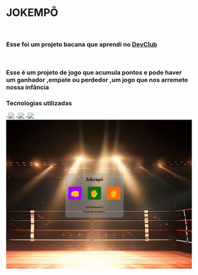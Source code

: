<h1>JOKEMPÔ</h1>
<br>
<h3>Esse foi um projeto bacana que aprendi no <a href= "https//rodolfomori.com.br/devclub">DevClub</a></h2>
<br>
<h3>Esse é um projeto de jogo que acumula pontos e pode haver um ganhador ,empate ou perdedor ,um jogo que nos arremete nossa infância </h2>
<h3>Tecnologias utilizadas</h2>
-<img src="https://img.shields.io/badge/HTML5-E34F26?style=for-the-badge&logo=html5&logoColor=white"/>
-<img src="https://img.shields.io/badge/CSS3-1572B6?style=for-the-badge&logo=css3&logoColor=white"/>
-<img src="https://img.shields.io/badge/JavaScript-323330?style=for-the-badge&logo=javascript&logoColor=F7DF1E"/>
<img alt="jokempô.jpg" src="https://github.com/Verneloira/Jokemp-/blob/main/jokenp%C3%B4%20desktop.png" data-hpc="true" class="Box-sc-g0xbh4-0 fzFXnm">
